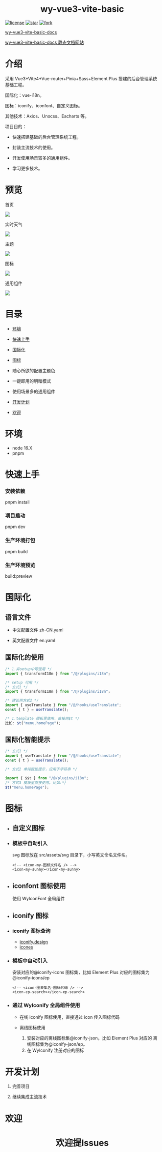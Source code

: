 <h1 align="center">wy-vue3-vite-basic</h1>

[![license](https://img.shields.io/badge/license-MIT-green)](LICENSE)
<a href='https://gitee.com/little-star227/wy-vue3-vite-basic/stargazers'><img src='https://gitee.com/little-star227/wy-vue3-vite-basic/badge/star.svg?theme=dark' alt='star'></img></a>
<a href='https://gitee.com/little-star227/wy-vue3-vite-basic/members'><img src='https://gitee.com/little-star227/wy-vue3-vite-basic/badge/fork.svg?theme=dark' alt='fork'></img></a>

[wy-vue3-vite-basic-docs](https://gitee.com/little-star227/wy-vue3-vite-basic-docs)

[wy-vue3-vite-basic-docs 静态文档网站](https://little-star227.gitee.io/wy-vue3-vite-basic-docs)

# 介绍

采用 Vue3+Vite4+Vue-router+Pinia+Sass+Element Plus 搭建的后台管理系统基础工程。

国际化：vue-i18n。

图标：iconify、iconfont、自定义图标。

其他技术：Axios、Unocss、Eacharts 等。

项目目的：

- 快速搭建基础的后台管理系统工程。

- 封装主流技术的使用。

- 开发使用场景较多的通用组件。

- 学习更多技术。

# 预览

首页

<img src="https://thumbnail0.baidupcs.com/thumbnail/026bdd7bdp84cd0d28274bb6abf02cff?fid=936677304-250528-378788464162644&rt=pr&sign=FDTAER-DCb740ccc5511e5e8fedcff06b081203-ZS4Mjkii3F8ePWjt7av00pqtPcc%3d&expires=8h&chkbd=0&chkv=0&dp-logid=8894489674394571357&dp-callid=0&time=1684159200&size=c1999_u1999&quality=100&vuk=936677304&ft=image"/>

实时天气

<img src="https://thumbnail0.baidupcs.com/thumbnail/407ed30eco0959001f5816fa08897225?fid=936677304-250528-127965096981791&rt=pr&sign=FDTAER-DCb740ccc5511e5e8fedcff06b081203-d9sco%2f8h6YqgJIVLVf4N20%2faTko%3d&expires=8h&chkbd=0&chkv=0&dp-logid=8894489674394571357&dp-callid=0&time=1684159200&size=c1999_u1999&quality=100&vuk=936677304&ft=image"/>

主题

<img src="https://thumbnail0.baidupcs.com/thumbnail/ca97a6258k39c44221c96ac28179f2af?fid=936677304-250528-1015308519690737&rt=pr&sign=FDTAER-DCb740ccc5511e5e8fedcff06b081203-TUZmJsT%2bbLc7vdKqn0WlREtQXaA%3d&expires=8h&chkbd=0&chkv=0&dp-logid=8894489674394571357&dp-callid=0&time=1684159200&size=c1999_u1999&quality=100&vuk=936677304&ft=image"/>

图标

<img src="https://thumbnail0.baidupcs.com/thumbnail/fd4c61564n8cae17f891525e56e5e7cf?fid=936677304-250528-803509229020670&rt=pr&sign=FDTAER-DCb740ccc5511e5e8fedcff06b081203-r6eRmqsoAHXWOOJXQQA60t8Yq8U%3d&expires=8h&chkbd=0&chkv=0&dp-logid=8894489674394571357&dp-callid=0&time=1684159200&size=c1999_u1999&quality=100&vuk=936677304&ft=image" />

通用组件

<img src="https://thumbnail0.baidupcs.com/thumbnail/acd76f0e7g239145d124ec284f93327d?fid=936677304-250528-364678419460333&rt=pr&sign=FDTAER-DCb740ccc5511e5e8fedcff06b081203-oxHkpE4zrQ%2buiXWiSBTEZbFdoUA%3d&expires=8h&chkbd=0&chkv=0&dp-logid=8894489674394571357&dp-callid=0&time=1684159200&size=c1999_u1999&quality=100&vuk=936677304&ft=image" />

# 目录

- [环境](#环境)

- [快速上手](#快速上手)

- [国际化](#国际化)

- [图标](#图标)

- 随心所欲的配置主题色

- 一键即用的明暗模式

- 使用场景多的通用组件

- [开发计划](#开发计划)

- [欢迎](#欢迎)

# 环境

- node 16.X
- pnpm

# 快速上手

### 安装依赖

pnpm install

### 项目启动

pnpm dev

### 生产环境打包

pnpm build

### 生产环境预览

build:preview

# 国际化

## 语言文件

- 中文配置文件 zh-CN.yaml

- 英文配置文件 en.yaml

## 国际化的使用

```ts
/* 1.非setup中可使用 */
import { transformI18n } from "/@/plugins/i18n";
```

```ts
/* setup 可用 */
/* 方式1 */
import { transformI18n } from "/@/plugins/i18n";

/* 建议用方式2 */
import { useTranslate } from "/@/hooks/useTranslate";
const { t } = useTranslate();
```

```ts
/* 1.template 模板里使用，直接用$t */
比如: $t("menu.homePage");
```

## 国际化智能提示

```ts
/* 方式1 */
import { useTranslate } from "/@/hooks/useTranslate";
const { t } = useTranslate();

/* 方式2 单纯智能提示，应用于字符串 */

import { $$t } from "/@/plugins/i18n";
/* 方式3 模板里直接使用，比如:*/
$t("menu.homePage");
```

# 图标

- ## 自定义图标

- ### 模板中自动引入

  svg 图标放在 src/assets/svg 目录下，小写英文命名文件名。

  ```vue
  <!-- <icon-my-图标文件名 /> -->
  <icon-my-sunny></icon-my-sunny>
  ```

- ## iconfont 图标使用

  使用 WyIconFont 全局组件

- ## iconify 图标

- ### iconify 图标查询

  - [iconify.design](https://icon-sets.iconify.design/)
  - [icones](https://icones.js.org/)

- ### 模板中自动引入

  安装对应的@iconify-icons 图标集，比如 Element Plus 对应的图标集为@iconify-icons/ep

  ```vue
  <!-- <icon-图表集名-图标代码 /> -->
  <icon-ep-search></icon-ep-search>
  ```

- ### 通过 WyIconify 全局组件使用

  - 在线 iconify 图标使用，直接通过 icon 传入图标代码

  - 离线图标使用
    1. 安装对应的离线图标集@iconify-json，比如 Element Plus 对应的 离线图标集为@iconify-json/ep。
    2. 在 WyIconify 注册对应的图标

# 开发计划

1. 完善项目

2. 继续集成主流技术

# 欢迎

<h1 align="center">欢迎提Issues</h1>

